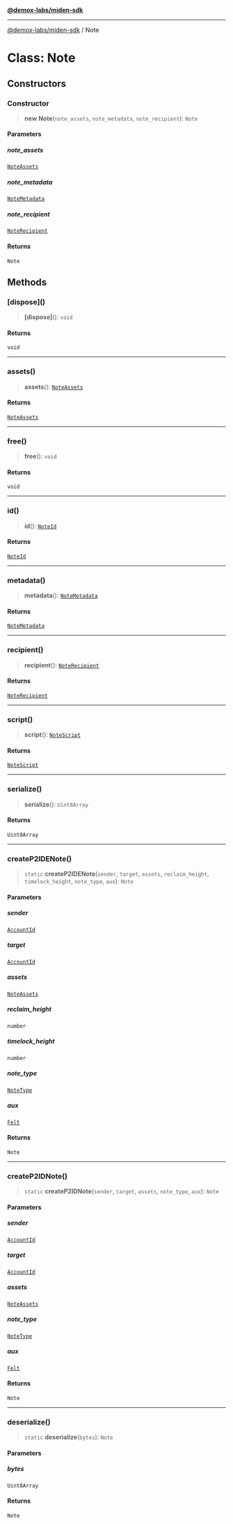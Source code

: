 [**@demox-labs/miden-sdk**](../README.md)

***

[@demox-labs/miden-sdk](../README.md) / Note

# Class: Note

## Constructors

### Constructor

> **new Note**(`note_assets`, `note_metadata`, `note_recipient`): `Note`

#### Parameters

##### note\_assets

[`NoteAssets`](NoteAssets.md)

##### note\_metadata

[`NoteMetadata`](NoteMetadata.md)

##### note\_recipient

[`NoteRecipient`](NoteRecipient.md)

#### Returns

`Note`

## Methods

### \[dispose\]()

> **\[dispose\]**(): `void`

#### Returns

`void`

***

### assets()

> **assets**(): [`NoteAssets`](NoteAssets.md)

#### Returns

[`NoteAssets`](NoteAssets.md)

***

### free()

> **free**(): `void`

#### Returns

`void`

***

### id()

> **id**(): [`NoteId`](NoteId.md)

#### Returns

[`NoteId`](NoteId.md)

***

### metadata()

> **metadata**(): [`NoteMetadata`](NoteMetadata.md)

#### Returns

[`NoteMetadata`](NoteMetadata.md)

***

### recipient()

> **recipient**(): [`NoteRecipient`](NoteRecipient.md)

#### Returns

[`NoteRecipient`](NoteRecipient.md)

***

### script()

> **script**(): [`NoteScript`](NoteScript.md)

#### Returns

[`NoteScript`](NoteScript.md)

***

### serialize()

> **serialize**(): `Uint8Array`

#### Returns

`Uint8Array`

***

### createP2IDENote()

> `static` **createP2IDENote**(`sender`, `target`, `assets`, `reclaim_height`, `timelock_height`, `note_type`, `aux`): `Note`

#### Parameters

##### sender

[`AccountId`](AccountId.md)

##### target

[`AccountId`](AccountId.md)

##### assets

[`NoteAssets`](NoteAssets.md)

##### reclaim\_height

`number`

##### timelock\_height

`number`

##### note\_type

[`NoteType`](../enumerations/NoteType.md)

##### aux

[`Felt`](Felt.md)

#### Returns

`Note`

***

### createP2IDNote()

> `static` **createP2IDNote**(`sender`, `target`, `assets`, `note_type`, `aux`): `Note`

#### Parameters

##### sender

[`AccountId`](AccountId.md)

##### target

[`AccountId`](AccountId.md)

##### assets

[`NoteAssets`](NoteAssets.md)

##### note\_type

[`NoteType`](../enumerations/NoteType.md)

##### aux

[`Felt`](Felt.md)

#### Returns

`Note`

***

### deserialize()

> `static` **deserialize**(`bytes`): `Note`

#### Parameters

##### bytes

`Uint8Array`

#### Returns

`Note`
